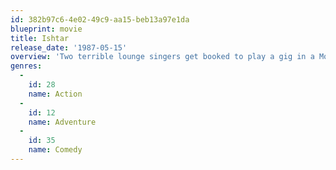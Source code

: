 ```yaml
---
id: 382b97c6-4e02-49c9-aa15-beb13a97e1da
blueprint: movie
title: Ishtar
release_date: '1987-05-15'
overview: 'Two terrible lounge singers get booked to play a gig in a Moroccan hotel but somehow become pawns in an international power play between the CIA, the Emir of Ishtar, and the rebels trying to overthrow his regime'
genres:
  -
    id: 28
    name: Action
  -
    id: 12
    name: Adventure
  -
    id: 35
    name: Comedy
---
```


